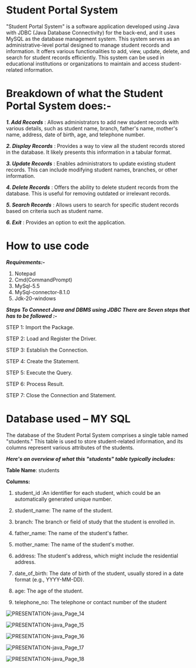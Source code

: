 # Student Portal System
"Student Portal System" is a software application developed using Java with JDBC (Java Database Connectivity) for the back-end, and it uses MySQL as the database management system. This system serves as an administrative-level portal designed to manage student records and information.
It offers various functionalities to add, view, update, delete, and search for student records efficiently. This system can be used in educational institutions or organizations to maintain and access student-related information.

# Breakdown of what the Student Portal System does:-

***1. Add Records***
: Allows administrators to add new student records with various details, such as student name, branch, father's name, mother's name, address, date of birth, age, and telephone number.

***2. Display Records***
: Provides a way to view all the student records stored in the database. It likely presents this information in a tabular format.

***3. Update Records***
: Enables administrators to update existing student records. This can include modifying student names, branches, or other information.

***4. Delete Records***
: Offers the ability to delete student records from the database. This is useful for removing outdated or irrelevant records.

***5. Search Records***
: Allows users to search for specific student records based on criteria such as student name.

***6. Exit***
: Provides an option to exit the application.

# How to use code

***Requirements:-***
1. Notepad
2. Cmd(CommandPrompt)
3. MySql-5.5
4. MySql-connector-8.1.0
5. Jdk-20-windows
   
***Steps To Connect Java and DBMS using JDBC There are Seven steps that has to be followed :-***

STEP 1: Import the Package.

STEP 2: Load and Register the Driver. 

STEP 3: Establish the Connection.

STEP 4: Create the Statement. 

STEP 5: Execute the Query.

STEP 6: Process Result.

STEP 7: Close the Connection and Statement.

# Database used – MY SQL

The database of the Student Portal System comprises a single table named "students." This table is used to store student-related information, and its columns represent various attributes of the students.

***Here's an overview of what this "students" table typically includes:***

**Table Name**: students

**Columns:**

1.  student_id :An identifier for each student, which could be an automatically generated unique number.

2.  student_name: The name of the student.

3.  branch: The branch or field of study that the student is enrolled in.

4.  father_name: The name of the student's father.

5.  mother_name: The name of the student's mother.

6.  address: The student's address, which might include the residential address.

7.  date_of_birth: The date of birth of the student, usually stored in a date format (e.g., YYYY-MM-DD).

8.  age: The age of the student.

9.  telephone_no: The telephone or contact number of the student




![PRESENTATION-java_Page_14](https://github.com/asmit-codes/student-portal-system/assets/166336403/c4ce3adc-6b47-48ce-8a00-3825c065031d)



![PRESENTATION-java_Page_15](https://github.com/asmit-codes/student-portal-system/assets/166336403/f9956ad5-3174-41d6-9787-6d3511b5ee23)



![PRESENTATION-java_Page_16](https://github.com/asmit-codes/student-portal-system/assets/166336403/51cb42e1-00bf-49b1-ab92-97bb182702db)



![PRESENTATION-java_Page_17](https://github.com/asmit-codes/student-portal-system/assets/166336403/d15eea72-b7c0-46c5-9301-08a447b4cca3)



![PRESENTATION-java_Page_18](https://github.com/asmit-codes/student-portal-system/assets/166336403/b6d837e0-9d69-44a3-9ff0-9cc370619b6d)











